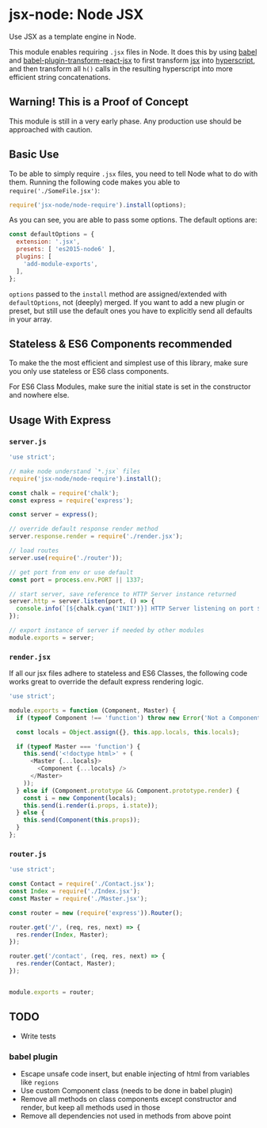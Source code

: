 # jsx-node: Node JSX

Use JSX as a template engine in Node.

This module enables requiring `.jsx` files in Node. It does this by using
[babel](https://github.com/babel/babel) and
[babel-plugin-transform-react-jsx](https://www.npmjs.com/package/babel-plugin-transform-react-jsx)
to first transform [jsx](https://jsx.github.io/) into
[hyperscript](https://github.com/dominictarr/hyperscript), and then transform
all `h()` calls in the resulting hyperscript into more efficient string
concatenations.

## Warning! This is a Proof of Concept

This module is still in a very early phase. Any production use should
be approached with caution.

## Basic Use

To be able to simply require `.jsx` files, you need
to tell Node what to do with them. Running the following code makes you
able to `require('./SomeFile.jsx')`:

```js
require('jsx-node/node-require').install(options);
```

As you can see, you are able to pass some options. The default options are:

```js
const defaultOptions = {
  extension: '.jsx',
  presets: [ 'es2015-node6' ],
  plugins: [
    'add-module-exports',
  ],
};
```

`options` passed to the `install` method are assigned/extended with
`defaultOptions`, not (deeply) merged. If you want to add a new plugin or
preset, but still use the default ones you have to explicitly send all defaults
in your array.

## Stateless & ES6 Components recommended

To make the the most efficient and simplest use of this library, make sure you
only use stateless or ES6 class components.

For ES6 Class Modules, make sure the initial state is set in the constructor and
nowhere else.

## Usage With Express

### `server.js`

```js
'use strict';

// make node understand `*.jsx` files
require('jsx-node/node-require').install();

const chalk = require('chalk');
const express = require('express');

const server = express();

// override default response render method
server.response.render = require('./render.jsx');

// load routes
server.use(require('./router'));

// get port from env or use default
const port = process.env.PORT || 1337;

// start server, save reference to HTTP Server instance returned
server.http = server.listen(port, () => {
  console.info(`[${chalk.cyan('INIT')}] HTTP Server listening on port ${chalk.magenta(port)} (${chalk.yellow(server.get('env'))})`);
});

// export instance of server if needed by other modules
module.exports = server;
```

### `render.jsx`

If all our jsx files adhere to stateless and ES6 Classes, the following code works
great to override the default express rendering logic.

```js
'use strict';

module.exports = function (Component, Master) {
  if (typeof Component !== 'function') throw new Error('Not a Component');

  const locals = Object.assign({}, this.app.locals, this.locals);

  if (typeof Master === 'function') {
    this.send('<!doctype html>' + (
      <Master {...locals}>
        <Component {...locals} />
      </Master>
    ));
  } else if (Component.prototype && Component.prototype.render) {
    const i = new Component(locals);
    this.send(i.render(i.props, i.state));
  } else {
    this.send(Component(this.props));
  }
};
```

### `router.js`

```js
'use strict';

const Contact = require('./Contact.jsx');
const Index = require('./Index.jsx');
const Master = require('./Master.jsx');

const router = new (require('express')).Router();

router.get('/', (req, res, next) => {
  res.render(Index, Master);
});

router.get('/contact', (req, res, next) => {
  res.render(Contact, Master);
});


module.exports = router;
```

## TODO

+ Write tests

### babel plugin

+ Escape unsafe code insert, but enable injecting of html from variables like
  `regions`
+ Use custom Component class (needs to be done in babel plugin)
+ Remove all methods on class components except constructor and render, but
  keep all methods used in those
+ Remove all dependencies not used in methods from above point
